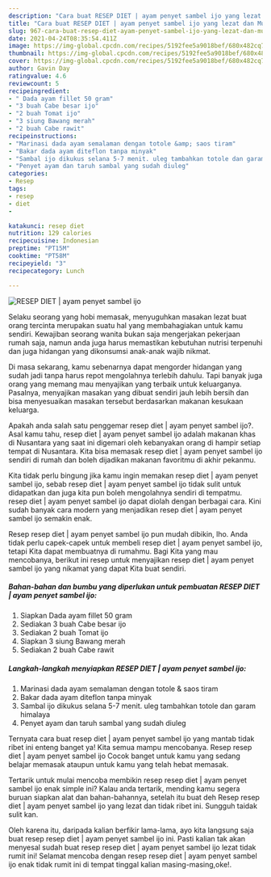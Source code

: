 ```yaml
---
description: "Cara buat RESEP DIET | ayam penyet sambel ijo yang lezat dan Mudah Dibuat"
title: "Cara buat RESEP DIET | ayam penyet sambel ijo yang lezat dan Mudah Dibuat"
slug: 967-cara-buat-resep-diet-ayam-penyet-sambel-ijo-yang-lezat-dan-mudah-dibuat
date: 2021-04-24T08:35:54.411Z
image: https://img-global.cpcdn.com/recipes/5192fee5a9018bef/680x482cq70/resep-diet-ayam-penyet-sambel-ijo-foto-resep-utama.jpg
thumbnail: https://img-global.cpcdn.com/recipes/5192fee5a9018bef/680x482cq70/resep-diet-ayam-penyet-sambel-ijo-foto-resep-utama.jpg
cover: https://img-global.cpcdn.com/recipes/5192fee5a9018bef/680x482cq70/resep-diet-ayam-penyet-sambel-ijo-foto-resep-utama.jpg
author: Gavin Day
ratingvalue: 4.6
reviewcount: 5
recipeingredient:
- " Dada ayam fillet 50 gram"
- "3 buah Cabe besar ijo"
- "2 buah Tomat ijo"
- "3 siung Bawang merah"
- "2 buah Cabe rawit"
recipeinstructions:
- "Marinasi dada ayam semalaman dengan totole &amp; saos tiram"
- "Bakar dada ayam diteflon tanpa minyak"
- "Sambal ijo dikukus selana 5-7 menit. uleg tambahkan totole dan garam himalaya"
- "Penyet ayam dan taruh sambal yang sudah diuleg"
categories:
- Resep
tags:
- resep
- diet
- 

katakunci: resep diet  
nutrition: 129 calories
recipecuisine: Indonesian
preptime: "PT15M"
cooktime: "PT58M"
recipeyield: "3"
recipecategory: Lunch

---
```



![RESEP DIET | ayam penyet sambel ijo](https://img-global.cpcdn.com/recipes/5192fee5a9018bef/680x482cq70/resep-diet-ayam-penyet-sambel-ijo-foto-resep-utama.jpg)

Selaku seorang yang hobi memasak, menyuguhkan masakan lezat buat orang tercinta merupakan suatu hal yang membahagiakan untuk kamu sendiri. Kewajiban seorang  wanita bukan saja mengerjakan pekerjaan rumah saja, namun anda juga harus memastikan kebutuhan nutrisi terpenuhi dan juga hidangan yang dikonsumsi anak-anak wajib nikmat.

Di masa  sekarang, kamu sebenarnya dapat mengorder hidangan yang sudah jadi tanpa harus repot mengolahnya terlebih dahulu. Tapi banyak juga orang yang memang mau menyajikan yang terbaik untuk keluarganya. Pasalnya, menyajikan masakan yang dibuat sendiri jauh lebih bersih dan bisa menyesuaikan masakan tersebut berdasarkan makanan kesukaan keluarga. 



Apakah anda salah satu penggemar resep diet | ayam penyet sambel ijo?. Asal kamu tahu, resep diet | ayam penyet sambel ijo adalah makanan khas di Nusantara yang saat ini digemari oleh kebanyakan orang di hampir setiap tempat di Nusantara. Kita bisa memasak resep diet | ayam penyet sambel ijo sendiri di rumah dan boleh dijadikan makanan favoritmu di akhir pekanmu.

Kita tidak perlu bingung jika kamu ingin memakan resep diet | ayam penyet sambel ijo, sebab resep diet | ayam penyet sambel ijo tidak sulit untuk didapatkan dan juga kita pun boleh mengolahnya sendiri di tempatmu. resep diet | ayam penyet sambel ijo dapat diolah dengan berbagai cara. Kini sudah banyak cara modern yang menjadikan resep diet | ayam penyet sambel ijo semakin enak.

Resep resep diet | ayam penyet sambel ijo pun mudah dibikin, lho. Anda tidak perlu capek-capek untuk membeli resep diet | ayam penyet sambel ijo, tetapi Kita dapat membuatnya di rumahmu. Bagi Kita yang mau mencobanya, berikut ini resep untuk menyajikan resep diet | ayam penyet sambel ijo yang nikamat yang dapat Kita buat sendiri.

<!--inarticleads1-->

##### Bahan-bahan dan bumbu yang diperlukan untuk pembuatan RESEP DIET | ayam penyet sambel ijo:

1. Siapkan  Dada ayam fillet 50 gram
1. Sediakan 3 buah Cabe besar ijo
1. Sediakan 2 buah Tomat ijo
1. Siapkan 3 siung Bawang merah
1. Sediakan 2 buah Cabe rawit




<!--inarticleads2-->

##### Langkah-langkah menyiapkan RESEP DIET | ayam penyet sambel ijo:

1. Marinasi dada ayam semalaman dengan totole &amp; saos tiram
1. Bakar dada ayam diteflon tanpa minyak
1. Sambal ijo dikukus selana 5-7 menit. uleg tambahkan totole dan garam himalaya
1. Penyet ayam dan taruh sambal yang sudah diuleg




Ternyata cara buat resep diet | ayam penyet sambel ijo yang mantab tidak ribet ini enteng banget ya! Kita semua mampu mencobanya. Resep resep diet | ayam penyet sambel ijo Cocok banget untuk kamu yang sedang belajar memasak ataupun untuk kamu yang telah hebat memasak.

Tertarik untuk mulai mencoba membikin resep resep diet | ayam penyet sambel ijo enak simple ini? Kalau anda tertarik, mending kamu segera buruan siapkan alat dan bahan-bahannya, setelah itu buat deh Resep resep diet | ayam penyet sambel ijo yang lezat dan tidak ribet ini. Sungguh taidak sulit kan. 

Oleh karena itu, daripada kalian berfikir lama-lama, ayo kita langsung saja buat resep resep diet | ayam penyet sambel ijo ini. Pasti kalian tak akan menyesal sudah buat resep resep diet | ayam penyet sambel ijo lezat tidak rumit ini! Selamat mencoba dengan resep resep diet | ayam penyet sambel ijo enak tidak rumit ini di tempat tinggal kalian masing-masing,oke!.


